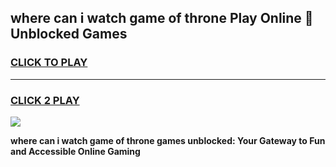 
## where can i watch game of throne Play Online 👋 Unblocked Games
<h3>
<a href="https://premium.freeplayer.one?title=where_can_i_watch_game_of_throne&ref=19F">CLICK TO PLAY</a></h3>
<hr>

<h3>
<a href="https://premium.freeplayer.one?title=where_can_i_watch_game_of_throne&ref=19F">CLICK 2 PLAY</a>
  
</h3>

<a href="https://premium.freeplayer.one?title=where_can_i_watch_game_of_throne&ref=19F"><img src="https://clearcache.store/games.png"></a>


**where can i watch game of throne games unblocked: Your Gateway to Fun and Accessible Online Gaming**
